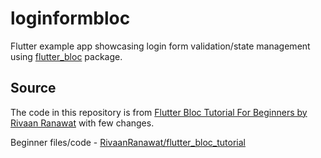 # loginformbloc

Flutter example app showcasing login form validation/state management using <a href="https://pub.dev/packages/flutter_bloc">flutter_bloc</a> package.

## Source

The code in this repository is from <a href="https://youtu.be/SDk_GldOtK8?si=2NhQIlpPfWROD7Ks">Flutter Bloc Tutorial For Beginners by Rivaan Ranawat</a> with few changes.

Beginner files/code  - <a href="https://github.com/RivaanRanawat/flutter_bloc_tutorial/tree/master/login_form_validation_beginner_files">RivaanRanawat/flutter_bloc_tutorial</a>